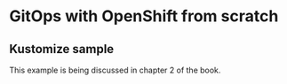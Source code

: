 # GitOps with OpenShift from scratch 
## Kustomize sample
This example is being discussed in chapter 2 of the book.